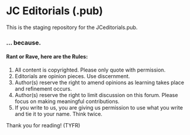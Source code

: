 # JC Editorials (.pub)

This is the staging repository for the JCeditorials.pub.

### ... because.

#### Rant or Rave, here are the Rules:

1. All content is copyrighted.  Please only quote with permission.
2. Editorials are opinion pieces.  Use discernment.
3. Author(s) reserve the right to amend opinions as learning takes place and refinement occurs.
4. Author(s) reserve the right to limit discussion on this forum.  Please focus on making meaningful contributions.
5. If you write to us, you are giving us permission to use what you write and tie it to your name.  Think twice.

Thank you for reading!  (TYFR)
